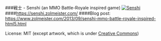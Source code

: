 ###戦士 - Senshi (an MMO Battle-Royale inspired game)
[![Senshi](http://1.bp.blogspot.com/-j5eG97sWxOI/Uizyu9QnYkI/AAAAAAAAAoM/3hFSoyaRn5s/s640/Selection_029.png)](https://senshi.zolmeister.com/)
####https://senshi.zolmeister.com/
####Blog post: https://www.zolmeister.com/2013/09/senshi-mmo-battle-royale-inspired-html5.html

License: MIT (except artwork, which is under [Creative Commons](http://creativecommons.org/licenses/by-sa/3.0/))
